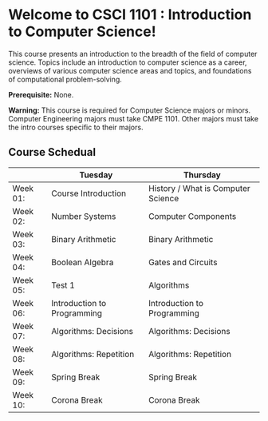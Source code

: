 # Welcome to CSCI 1101 : Introduction to Computer Science!

This course presents an introduction to the breadth of the field of computer science. Topics include an introduction to computer science as a career, overviews of various computer science areas and topics, and foundations of computational problem-solving.

**Prerequisite:** None.

**Warning:** This course is required for Computer Science majors or minors. Computer Engineering majors must take CMPE 1101. Other majors must take the intro courses specific to their majors.

## Course Schedual 
  |   | Tuesday | Thursday |
  | ------------- | ------------- | ------------- |
  | Week 01:  | Course Introduction  | History / What is Computer Science |
  | Week 02:  | Number Systems  | Computer Components | 
  | Week 03:  | Binary Arithmetic  | Binary Arithmetic | 
  | Week 04:  | Boolean Algebra  | Gates and Circuits | 
  | Week 05:  | Test 1  | Algorithms | 
  | Week 06:  | Introduction to Programming  | Introduction to Programming |
  | Week 07:  | Algorithms: Decisions  | Algorithms: Decisions | 
  | Week 08:  | Algorithms: Repetition  | Algorithms: Repetition | 
  | Week 09:  | Spring Break  | Spring Break | 
  | Week 10:  | Corona Break  | Corona Break | 
  
